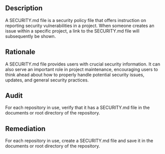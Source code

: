 ## Description

A SECURITY.md file is a security policy file that offers instruction on reporting security vulnerabilities in a project. When someone creates an issue within a specific project, a link to the SECURITY.md file will subsequently be shown.

## Rationale

A SECURITY.md file provides users with crucial security information. It can also serve an important role in project maintenance, encouraging users to think ahead about how to properly handle potential security issues, updates, and general security practices.

## Audit

For each repository in use, verify that it has a SECURITY.md file in the documents or root directory of the repository.

## Remediation

For each repository in use, create a SECURITY.md file and save it in the documents or root directory of the repository.
